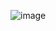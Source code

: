 ![image](https://github.com/MervanKanat/InterviewQuestion/assets/65478361/4f11f915-8012-47a5-ac72-05422bc15e5a)
